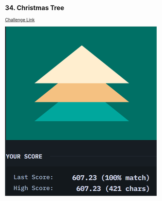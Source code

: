 ## 34. Christmas Tree  
[Challenge Link](https://cssbattle.dev/play/34)  

![Question](../../images/34.png)